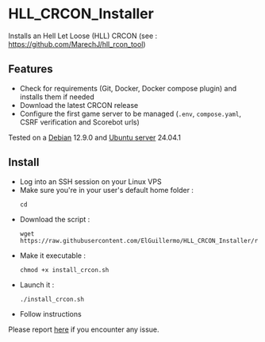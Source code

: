# HLL_CRCON_Installer
Installs an Hell Let Loose (HLL) CRCON (see : https://github.com/MarechJ/hll_rcon_tool)

## Features
- Check for requirements (Git, Docker, Docker compose plugin) and installs them if needed
- Download the latest CRCON release
- Configure the first game server to be managed (`.env`, `compose.yaml`, CSRF verification and Scorebot urls)

Tested on a [Debian](https://www.debian.org/) 12.9.0 and [Ubuntu server](https://ubuntu.com/server) 24.04.1

## Install

- Log into an SSH session on your Linux VPS  
- Make sure you're in your user's default home folder :  
  ```shell
  cd
  ```  
- Download the script :  
  ```shell
  wget https://raw.githubusercontent.com/ElGuillermo/HLL_CRCON_Installer/refs/heads/main/install_crcon.sh
  ```  
- Make it executable :
  ```shell
  chmod +x install_crcon.sh
  ```
- Launch it :
  ```shell
  ./install_crcon.sh
  ```
- Follow instructions

Please report [here](https://discord.com/channels/685692524442026020/1337758742447652895) if you encounter any issue.
